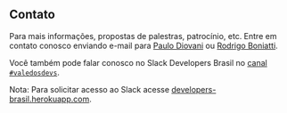 ## Contato

Para mais informações, propostas de palestras, patrocínio, etc. Entre em contato
conosco enviando e-mail para [Paulo Diovani](mailto:paulo@diovani.com) ou
[Rodrigo Boniatti](mailto:boniatti.rodrigo@gmail.com).

<p></p>

Você também pode falar conosco no Slack Developers Brasil no [canal `#valedosdevs`](https://developers-brasil.slack.com/messages/C6QS5JK9U/).

Nota: Para solicitar acesso ao Slack acesse
[developers-brasil.herokuapp.com](http://developers-brasil.herokuapp.com/).
